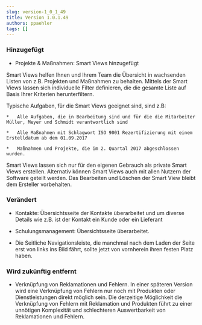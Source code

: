 ```yaml
---
slug: version-1_0_1_49
title: Version 1.0.1.49
authors: ppaehler
tags: []
---
```


### Hinzugefügt

- Projekte & Maßnahmen: Smart Views hinzugefügt

Smart Views helfen Ihnen und Ihrem Team die Übersicht in wachsenden Listen von z.B. Projekten und Maßnahmen zu behalten. Mittels der Smart Views lassen sich individuelle Filter definieren, die die gesamte Liste auf Basis Ihrer Kriterien herunterfiltern.

Typische Aufgaben, für die Smart Views geeignet sind, sind z.B:

    *   Alle Aufgaben, die in Bearbeitung sind und für die die Mitarbeiter Müller, Meyer und Schmidt verantwortlich sind

    *   Alle Maßnahmen mit Schlagwort ISO 9001 Rezertifizierung mit einem Erstelldatum ab dem 01.09.2017

    *   Maßnahmen und Projekte, die im 2. Quartal 2017 abgeschlossen wurden.

Smart Views lassen sich nur für den eigenen Gebrauch als private Smart Views erstellen. Alternativ können Smart Views auch mit allen Nutzern der Software geteilt werden. Das Bearbeiten und Löschen der Smart View bleibt dem Ersteller vorbehalten.

### Verändert

- Kontakte: Übersichtsseite der Kontakte überarbeitet und um diverse Details wie z.B. ist der Kontakt ein Kunde oder ein Lieferant

- Schulungsmanagement: Übersichtsseite überarbeitet.

- Die Seitliche Navigationsleiste, die manchmal nach dem Laden der Seite erst von links ins Bild fährt, sollte jetzt von vornherein ihren festen Platz haben.

### Wird zukünftig entfernt

- Verknüpfung von Reklamationen und Fehlern. In einer späteren Version wird eine Verknüpfung von Fehlern nur noch mit Produkten oder Dienstleistungen direkt möglich sein. Die derzeitige Möglichkeit die Verknüpfung von Fehlern mit Reklamation und Produkten führt zu einer unnötigen Komplexität und schlechteren Auswertbarkeit von Reklamationen und Fehlern.
